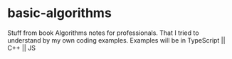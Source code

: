 # basic-algorithms
Stuff from book Algorithms notes for professionals. That I tried to understand by my own coding examples. Examples will be in TypeScript || C++ || JS
